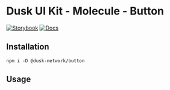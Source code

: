 # Dusk UI Kit - Molecule - Button

[![Storybook](https://img.shields.io/badge/Storybook-Component_Playground-%23FF4785?style=flat&logo=storybook)](https://dusk-network.github.io/dusk-ui-kit/?path=/story/components-atoms-button)
[![Docs](https://img.shields.io/badge/Documentation-%235E35CF?style=flat)](https://dusk-network.github.io/dusk-ui-kit/docs/components/atoms/button)

## Installation

```
npm i -D @dusk-network/button
```

## Usage

<!-- MARKDOWN-AUTO-DOCS:START (CODE:src=../../../examples/src/Button.svelte) -->
<!-- MARKDOWN-AUTO-DOCS:END -->
